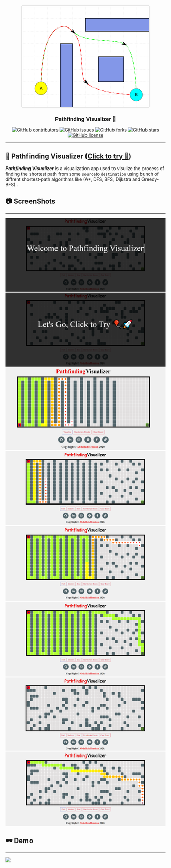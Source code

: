 <p align="center">
  <a href="" rel="noopener">
 <img width=400px  src="https://github.com/AbdallahHemdan/Pathfinding-Visualizer/blob/master/img/Pathfinding_2D_Illustration.svg" alt="pathfinding visulizer logo"></a>
</p>

<h3 align="center">Pathfinding Visualizer 🎯</h3>
<div align="center">

[![GitHub contributors](https://img.shields.io/github/contributors/AbdallahHemdan/Pathfinding-Visualizer)](https://github.com/AbdallahHemdan/Pathfinding-Visualizer/contributors)
[![GitHub issues](https://img.shields.io/github/issues/AbdallahHemdan/Pathfinding-Visualizer)](https://github.com/AbdallahHemdan/Pathfinding-Visualizer/issues)
[![GitHub forks](https://img.shields.io/github/forks/AbdallahHemdan/Pathfinding-Visualizer)](https://github.com/AbdallahHemdan/Pathfinding-Visualizer/network)
[![GitHub stars](https://img.shields.io/github/stars/AbdallahHemdan/Pathfinding-Visualizer)](https://github.com/AbdallahHemdan/Pathfinding-Visualizer/stargazers)
[![GitHub license](https://img.shields.io/github/license/AbdallahHemdan/Pathfinding-Visualizer)](https://github.com/AbdallahHemdan/Pathfinding-Visualizer/blob/master/LICENSE)

</div>

---
## 🎈 Pathfinding Visualizer ([Click to try 🚀](https://abdallahhemdan.github.io/fifteenPuzzleGame/))
**_Pathfinding Visualizer_** is a visualization app used to visulize the process of finding the shortest path from some ```source```to ```destination``` using bunch of diffrent shortest-path algorithms like (A*, DFS, BFS, Dijkstra and Greedy-BFS)..

## 📷 ScreenShots 
-------------------

<div align="center">
  
<img src="https://github.com/AbdallahHemdan/Pathfinding-Visualizer/blob/master/Screenshots/8.png">
<br>
<img src="https://github.com/AbdallahHemdan/Pathfinding-Visualizer/blob/master/Screenshots/5.png">
<br>
<img src="https://github.com/AbdallahHemdan/Pathfinding-Visualizer/blob/master/Screenshots/1.png">
<br>
<img src="https://github.com/AbdallahHemdan/Pathfinding-Visualizer/blob/master/Screenshots/2.png">
<br>
<img src="https://github.com/AbdallahHemdan/Pathfinding-Visualizer/blob/master/Screenshots/3.png">
<br>
<img src="https://github.com/AbdallahHemdan/Pathfinding-Visualizer/blob/master/Screenshots/4.png">
<br>
<img src="https://github.com/AbdallahHemdan/Pathfinding-Visualizer/blob/master/Screenshots/6.png">
<br>
<img src="https://github.com/AbdallahHemdan/Pathfinding-Visualizer/blob/master/Screenshots/7.png">
<br>


</div>

## 🕶 Demo
----------

<img src="https://github.com/AbdallahHemdan/fifteenPuzzleGame/blob/master/demo/fifteenPuzzleGame-out.gif">
